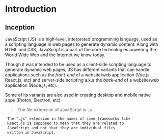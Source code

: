 # Introduction

## Inception

JavaScript (JS) is a high-level, interpreted programming language, used as a scripting language in
web pages to generate dynamic content. Along with HTML and CSS, JavaScript is a part of the core
technologies powering the World Wide Web and the Internet we know today.

Though it was intended to be used as a client-side scripting language to generate dynamic web pages,
JS has different variants that can handle applications such as the *front-end* of a website/web
application (Vue.js, React.js, etc) and server-side scripting a.k.a the *back-end* of a website/web
application (Node.js, etc).

Some of its variants are also used in creating desktop and mobile native apps (Proton, Electron, etc)

> The file extension of JavaScript is .js

```md
 The ".js" extension in the names of some frameworks like
 React.js is supposed to mean that they are related to
 JavaScript and not that they are individual files
 written in JavaScript.
 ```